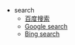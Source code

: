- search
    - [百度搜索](https://www.baidu.com)
    - [Google search](https://google.hk)
    - [Bing search](https://bing.com)